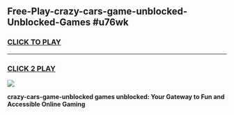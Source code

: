
## Free-Play-crazy-cars-game-unblocked-Unblocked-Games #u76wk
<h3>
<a href="https://news.freeplayer.one?title=crazy-cars-game-unblocked&ref=8M">CLICK TO PLAY</a></h3>
<hr>

<h3>
<a href="https://news.freeplayer.one?title=crazy-cars-game-unblocked&ref=8M">CLICK 2 PLAY</a>
  
</h3>

<a href="https://news.freeplayer.one?title=crazy-cars-game-unblocked&ref=8M"><img src="https://clearcache.store/games.png"></a>


**crazy-cars-game-unblocked games unblocked: Your Gateway to Fun and Accessible Online Gaming**
